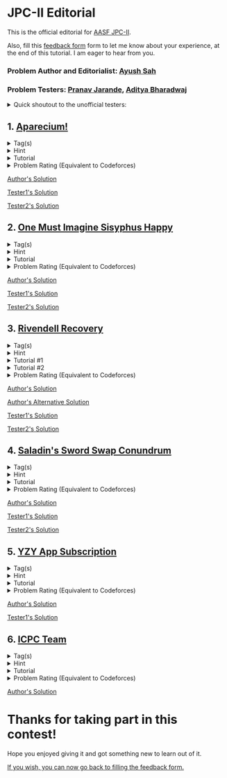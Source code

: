 # JPC-II Editorial
This is the official editorial for [AASF JPC-II](https://www.hackerrank.com/junior-programming-contest-ii).

Also, fill this [feedback form](https://forms.gle/g5hBL71arjBGFwQq6) form to let me know about your experience, at the end of this tutorial. I am eager to hear from you.

### Problem Author and Editorialist: [Ayush Sah](https://www.linkedin.com/in/ay-ew-sh/)

### Problem Testers: [Pranav Jarande](https://www.linkedin.com/in/pranav-jarande-997a22257/), [Aditya Bharadwaj](https://www.linkedin.com/in/aditya-bharadwaj-134847157/)
<details>
<summary>Quick shoutout to the unofficial testers:</summary>
NonTechNerd69, Sohail, Hippie for their valuable feedback! :heart:
Also, thanks Pratyush for editing the artwork in the first problem. :heart:
</details>

## 1. [Aparecium!](https://www.hackerrank.com/contests/junior-programming-contest-ii/challenges/aparecium)
<details>
<summary>Tag(s)</summary>

  `String` `String Matching` `Hash Table` `2 Pointers`
</details>
<details>
<summary>Hint</summary>

```
Do what the problem says.
```
</details>
<details>
<summary>Tutorial</summary>

  Iterate over the whole string and store the string of length 2 by concatenating the current and the next character in a hash set. For every $i$, reverse this string and check whether it already exists in the hash set or not. If it does, return True. Otherwise, return False.

**Time Complexity**: O(N)
</details>
<details>
<summary>Problem Rating (Equivalent to Codeforces)</summary>
  
  > 800
</details>

[Author's Solution](1.%20Aparecium/author's_solution.cpp#L191)

[Tester1's Solution](1.%20Aparecium/tester1's_solution.cpp)

[Tester2's Solution](1.%20Aparecium/tester2's_solution.cpp)

## 2. [One Must Imagine Sisyphus Happy](https://www.hackerrank.com/contests/junior-programming-contest-ii/challenges/kafkacamus)
<details>
<summary>Tag(s)</summary>

  `Game` `String` `Greedy` `Sorting`
</details>
<details>
<summary>Hint</summary>

```
  When does Kafka have advantage over Camus?
```
</details>
<details>
<summary>Tutorial</summary>

  Let us assume that, the total number of common words known to both are $k$. Now, to play optimally each of them should first exhaust the common list of words (Why?). So, if we can find out when Kafka has advantage over Camus then we can determine who the winner would be. It is obvious that the one who knows more words wins. So, the situation of advantage arises when both of them know the exact same number of words.

For this case, it is easy to observe that Kafka has an advantage over Camus when the count of common words is odd. This is because, for each common word that Kafka uses, Camus loses that word. Eventually, Kafka ending up using the last common word always. This would mean that Kafka would have **effectively** 1 more word than Camus and would thus win as $n+1 > m$, when $n = m$.

**Time Complexity:** $O((n+m)\log{|String|})$
</details>
<details>
<summary>Problem Rating (Equivalent to Codeforces)</summary>
   
  > 1000
</details>

[Author's Solution](2.%20One%20Must%20Imagine%20Sisyphus%20Happy/author's_solution.cpp#L191)

[Tester1's Solution](2.%20One%20Must%20Imagine%20Sisyphus%20Happy/tester1's_solution.cpp)

[Tester2's Solution](2.%20One%20Must%20Imagine%20Sisyphus%20Happy/tester2's_solution.cpp)

## 3. [Rivendell Recovery](https://www.hackerrank.com/contests/junior-programming-contest-ii/challenges/rivendell)
<details>
<summary>Tag(s)</summary>

  `Search` `Simulation` `Sorting` `Policy Based Data Structure`
</details>
<details>
<summary>Hint</summary>

```
What if we maintained an array of unoccupied seats and simulated the whole process?
```
</details>
<details>
<summary>Tutorial #1</summary>

This is a straight forward problem of simulation. One such way to solve the problem is described here. Maintain an array of size n where each seat is initially unoccupied, denoted by -1. Iterate over this array and update the seat with the value 0 as they get occupied. Now, iterate over this updated array and from the very first seat which is unoccupied, increment the seat number starting from 1. Finally, do a linear search over this array to find the original seat number. 

Since, the constraints aren't very strict, a solution till $O(N\log{N}$ or $O(M\log{M})$ would pass as well. Although a brute implementation worse than this would give you TLE.

**Time Complexity:** $O(N)$
</details>
<details>
<summary>Tutorial #2</summary>

  This problem can be solved with the help of an ordered set from the [policy based data structure](https://codeforces.com/blog/entry/11080) class which gives all the basic operations that an STL ordered set gives, alongwith two extra functions `find_by_order()` and `order_of_key()`. Although, using this data structure here would result in a worse time complexity than [author's solution](3.%20Rivendell%20Recovery/author's_solution.cpp), it is still a very powerful data structure to learn. It helps to solve offline query based problems for example, in a very elegant way. The solution code can be found in [author's alternative solution](3.%20Rivendell%20Recovery/author's_alternative_solution.cpp).

Here is the extended version of the problem to try this method: https://www.thejoboverflow.com/problem/148/

**Time Complexity:** $O(N\log{N}+log(abs(N-M)))$
</details>
<details>
<summary>Problem Rating (Equivalent to Codeforces)</summary>
   
  > 1100
</details>

[Author's Solution](3.%20Rivendell%20Recovery/author's_solution.cpp#L184)

[Author's Alternative Solution](3.%20Rivendell%20Recovery/author's_alternative_solution.cpp)

[Tester1's Solution](3.%20Rivendell%20Recovery/tester1's_solution.cpp)

[Tester2's Solution](3.%20Rivendell%20Recovery/tester2's_solution.cpp)

## 4. [Saladin's Sword Swap Conundrum](https://www.hackerrank.com/contests/junior-programming-contest-ii/challenges/saladin)
<details>
<summary>Tag(s)</summary>

  `Array Shifting` `Derangement` 
</details>
<details>
<summary>Hint</summary>

```
This is a problem of derangement. How is the possibility of a possible derangement related to the count of each element?
```
</details>
<details>
<summary>Tutorial</summary>

Derangement can be defined as an arrangement in which no element is in its original position. Thus, it is easy to figure out that in this problem, if we can make a valid derangement of the given sequence, then Baldwin wins. But, doing it in a naive way would be computationally difficult. So, instead of embarking upon the journey to print this derangement let us first figure out if there is a way to determine whether Baldwin can even win or not. Upon inspection of few examples, we can make a key observation that if the count of any element in the sequence is more than $\left\lfloor\frac{N}{2}\right \rfloor$, it is not possible to generate a derangement. Let's prove it:
``` 
PROOF

STATEMENT: If an element occurs more than 'half the size' number of times in an array then the derangement of that array is not possible.
Let us say that it is possible to make a derangement even if an element's count is more than half of the total input size.
So, to generate the derangement we try to pick this number and at every occurrence of it,  we fill the remaining numbers in.
But, eventually we run out of remaining numbers as there would always be atleast 1 empty position where nothing but this selected element could only go in.
This arrangement is not a valid derangement.
Hence, by contradiction we prove our statement.
```
Thus, Baldwin can only win if all elements occur not more than $\left\lfloor\frac{N}{2}\right \rfloor$ times. 

Now, to generate a valid derangement we can take help of our result above. If we can have all the same coloured sheaths in a line, then we know that the colour appearing for the most number of times would also require most number of other remaining colours to fill their position. So, if we rotate this sorted sequence by an amount of $\left\lfloor\frac{N}{2}\right \rfloor$, then we can guarantee that no element of maximum occurence is in its original position. Thus as a result of the statement that we proved and this observation, we ensure that we get a valid derangement and none of the elements are in their original position.

**Time Complexity:** $O(N\log{N})$
</details>
<details>
<summary>Problem Rating (Equivalent to Codeforces)</summary>
   
  > 1400
</details>

[Author's Solution](4.%20Saladin's%20Sword%20Swap%20Conundrum/author's_solution.cpp#L185)

[Tester1's Solution](4.%20Saladin's%20Sword%20Swap%20Conundrum/tester1's_solution.cpp)

[Tester2's Solution](4.%20Saladin's%20Sword%20Swap%20Conundrum/tester2's_solution.cpp)

## 5. [YZY App Subscription](https://www.hackerrank.com/contests/junior-programming-contest-ii/challenges/yzyapp)
<details>
<summary>Tag(s)</summary>

  `Coordinate Compression` `Sorting` `Difference Array` `Sweep Line`
</details>
<details>
<summary>Hint</summary>

```
You have to find out the total cost incurred on each day without YZY Deluxe and compare and find out the better one.
```
</details>
<details>
<summary>Tutorial</summary>

  Since, the constraints over the number of days are very large, its not feasible to iterate over them and calculate the total sum. So, we instead use the coordinate compression technique since we only need the starting and ending days of each album. 

Assume you have an ifinite time length spanning over $[1, \infty)$. Now, for each pair of $(a_i,b_i)$ we can get our non-overlapping segments of time by splitting them over the time length. 
```
EXAMPLE
Say, the days are {1,5} and {4,10} for two albums. The finals time segments would be:
[1,3] [4,5] [6,10] [11, ∞) where [4,5] is the segment where both the albums are listened to.
These segments can also be viewed like this:
[1,4) [4,6) [6,11) [11, ∞)
```
So, now to represent these segments we only need to deal with the left end-points of each segment which are either $a_i$ or $b_i+1$ ( $\boxed{b_i+1}$ can be understood as the first day $i^{th}$ album isn't listened to). The reason for this is that, only the start or end day of an album listened to matters. Now, on the ${a_i}^{th}$ day, the toal cost would increase by a value of $c_i$ and on the ${b_i}^{th}$ day it will decrease by $c_i$.

After we get the segments, we now need to calculate the cost for **each segment**, and compare it with K, the price of the subscription. Thus, for implementation we can use a map (since we need the time stamps in a sorted manner) to store the change that is happening to the total cost on each critical day, i.e., the left end-points of each and every segment. At the, end we get the final total answer.

**Time Complexity:** $O(N\log{A})$ where A is the upper bound of binary search.

</details>
<details>
<summary>Problem Rating (Equivalent to Codeforces)</summary>
   
  > 1500
</details>

[Author's Solution](5.%20YZY%20App%20Subscription/author's_solution.cpp#L191)

[Tester1's Solution](5.%20YZY%20App%20Subscription/tester1's_solution.cpp)

## 6. [ICPC Team](https://www.hackerrank.com/contests/junior-programming-contest-ii/challenges/icpcteam)
<details>
<summary>Tag(s)</summary>

  `Binary Search` `Bitmasking` `DP`
</details>
<details>
<summary>Hint</summary>

```
How can we represent a yes/no valued tuple in a quick way?
```
</details>
<details>
<summary>Tutorial</summary>

A naive brute force solution will give TLE as for the worst case, it will be in the order of $5 \times {3000 \choose 3} \approx 2 \times 10^{10}.$ So, we need to think of a better solution. Now, problems of the sort "maximum of minimum of value" or vice-verse can be reduced to a problem where we ask the question "Is there a possible answer more than a value x(say)?" and we get a series of Yes/No answers forming a predicate. Thus, we reduce our problem to a binary search over the answer problem. ([Refer to this blog for an explanation to build the intuition of binary search](https://www.topcoder.com/thrive/articles/Binary+Search#:~:text=%2D7.-,EXAMPLE,-At%20this%20point))

I won't be explaining the working of binary search as it would stretch the tutorial. You can find the dry run in an explained sample below.

The Yes/No question (the checker function) we have to get answer for, in our problem is-  Is the parameter greater than or equal to x (the middle value of binary search)? If it is, we set that bit as 1, otherwise 0 (This is the step of bitmasking). In this way, we need to find the masks for all the $n$ people. Since, there are only two option for each attribute we can have only $2^5$ maximum unique masks. Thus, we can get rid of repeated masks and only deal with the unique masks as we just have to maximise our efficiency(and not find out an actual combination of 3 people). Now, after generating these masks we need to take any 3 and check if the total overlap of all parameters is the complete power set mask or not, i.e.,  all the bits are set or not. This can be done in $2^5\times2^5\times2^5$ ways for the worst case as we got rid of repeated masks.

Here is an illustration of the sample testcase:
![Screenshot 2024-05-19 033304](https://github.com/xARSENICx/jpc-ii-editorial/assets/75406648/96f34618-4aad-446f-9bb8-f0174a187634)


**Time Complexity:** $O\left( \left( 5N+{\left( 2^{5} \right)}^3 \right )log(A) \right)$ where A is the upper limit of binary search.
</details>
<details>
<summary>Problem Rating (Equivalent to Codeforces)</summary>
   
  > 1700
</details>

[Author's Solution](6.%20ICPC%20Team/author's_solution.cpp#L187)

# Thanks for taking part in this contest!
Hope you enjoyed giving it and got something new to learn out of it. 

[If you wish, you can now go back to filling the feedback form.](https://forms.gle/g5hBL71arjBGFwQq6)
